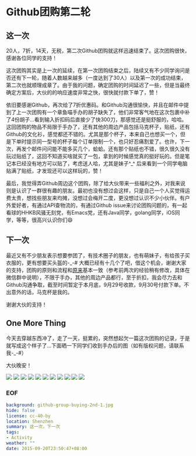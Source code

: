 Github团购第二轮
===
## 这一次
20人，7折，14天，无税，第二次Github团购就这样迅速结束了。这次团购很快，感谢各位同学的支持！

这次团购其实是上一次的延续，在第一次团购结束之后，陆续又有不少同学询问是否还有下一轮，随着人数越来越多（一度达到了30人）以及第一次的成功结束，第二次也就顺理成章了。由于我的问题，确定团购的时间延迟了一些，但是当最终确定方案后，大伙的的响应速度非常之快，很快就付款下单了，赞！

依旧要感谢Github，再次给了7折优惠码。和Github沟通很愉快，并且在邮件中提到了上一次团购有一个章鱼喵手办的胡子缺失了，他们非常客气地在这次包裹中补了4份胡子...看到输入折扣码后直接少了快300刀，那感觉还是挺舒服的，哈哈。这回团购的物品不局限于手办了，还有其他的周边产品包括马克杯子，贴纸，还有Github的文化衫，感觉都还不错的。尤其是那个杯子，本来自己也想买一个，但是下单时提示同一型号的杯子每个订单限制一个，也只好忍痛割爱了。也许，下一次，再发个邮件问问能不能多买几个，蛤蛤。还有那个贴纸也不错，很久很久没有玩过贴纸了，这回不知道买啥就买了一包，拿到的时候感觉真的挺好玩的。但是笔记本已经没有地方可以贴了，考虑送人哈，尤其是妹子^_^ 后来看到一个同学电脑贴满了贴纸，才发现还可以这样玩的，赞！

最后，我觉得弄Github周边这个团购，除了给大伙带来一些福利之外，对我来说则是认识了一群很有趣的朋友。最初也没有想过会这样，只是自己一个人买觉得运费太贵，想找些朋友来均摊，没想过会梅开二度，更没想过认识不少小伙伴。有户外爱好者，有通过API查物流的，有通过Github issue来讨论团购问题的，有一起看球的HHKB风骚无刻党，有Emacs党，还有Java同学，golang同学，iOS同学，等等，很高兴认识你们😄

## 下一次
最近又有不少朋友表示想要参团了，有技术圈子的朋友，也有萌妹子，有给孩子买衣服的，更有想要买头盔的-_-# 大概已经有十几个了吧，借这个机会，谢谢大家的支持，团购的原则和流程和[原来](https://github.com/longkai/longkai/blob/master/memories/2015/07/github-figurine.md)基本一致（参考前两次的经验稍有修改，具体在微信群中说明），不限于手办，其他的周边产品都行，至于折扣，我会尽力去和Github沟通争取，截至时间暂定于本月底，9月29号收款，9月30号付款下单。不出意外的话，马克杯是我的。

谢谢大伙的支持！

## One More Thing
今天去穿越东西冲了，走了一天，挺累的，突然想起欠一篇这次团购的记录，于是就写成这个样子了...下面晒一下同学们收到手办后的图（如有版权问题，请联系我-_-#）

大伙晚安！

![](github-group-buying-2nd-1.jpg)
![](github-group-buying-2nd-2.jpg)
![](github-group-buying-2nd-3.jpg)
![](github-group-buying-2nd-4.jpg)
![](github-group-buying-2nd-5.jpg)
![](github-group-buying-2nd-6.jpg)
![](github-group-buying-2nd-7.jpg)
![](github-group-buying-2nd-8.jpg)
![](github-group-buying-2nd-9.jpg)
![](github-group-buying-2nd-10.jpg)
![](github-group-buying-2nd-11.jpg)

### EOF
```yaml
background: github-group-buying-2nd-1.jpg
hide: false
license: cc-40-by
location: Shenzhen
summary: 这一次，下一次
tags:
- Activity
weather: ""
date: 2015-09-20T23:50:47+08:00
```
